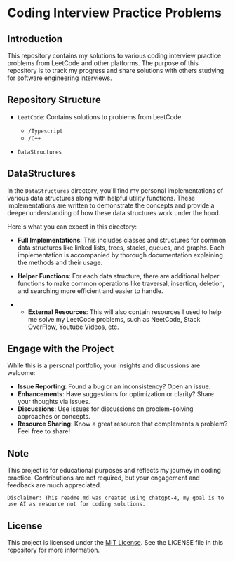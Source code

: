 # Coding Interview Practice Problems

## Introduction
This repository contains my solutions to various coding interview practice problems from LeetCode and other platforms. The purpose of this repository is to track my progress and share solutions with others studying for software engineering interviews.

## Repository Structure
- `LeetCode`: Contains solutions to problems from LeetCode.
  - `/Typescript`
  - `/C++`

- `DataStructures`

## DataStructures

In the `DataStructures` directory, you'll find my personal implementations of various data structures along with helpful utility functions. These implementations are written to demonstrate the concepts and provide a deeper understanding of how these data structures work under the hood.

Here's what you can expect in this directory:

- **Full Implementations**: This includes classes and structures for common data structures like linked lists, trees, stacks, queues, and graphs. Each implementation is accompanied by thorough documentation explaining the methods and their usage.

- **Helper Functions**: For each data structure, there are additional helper functions to make common operations like traversal, insertion, deletion, and searching more efficient and easier to handle.

- - **External Resources**: This will also contain resources I used to help me solve my LeetCode problems, such as NeetCode, Stack OverFlow, Youtube Videos, etc.
    
## Engage with the Project
While this is a personal portfolio, your insights and discussions are welcome:
- **Issue Reporting**: Found a bug or an inconsistency? Open an issue.
- **Enhancements**: Have suggestions for optimization or clarity? Share your thoughts via issues.
- **Discussions**: Use issues for discussions on problem-solving approaches or concepts.
- **Resource Sharing**: Know a great resource that complements a problem? Feel free to share!

## Note
This project is for educational purposes and reflects my journey in coding practice. Contributions are not required, but your engagement and feedback are much appreciated.

` Disclaimer: This readme.md was created using chatgpt-4, my goal is to use AI as resource not for coding solutions. ` 


## License
This project is licensed under the [MIT License](LICENSE). See the LICENSE file in this repository for more information.
